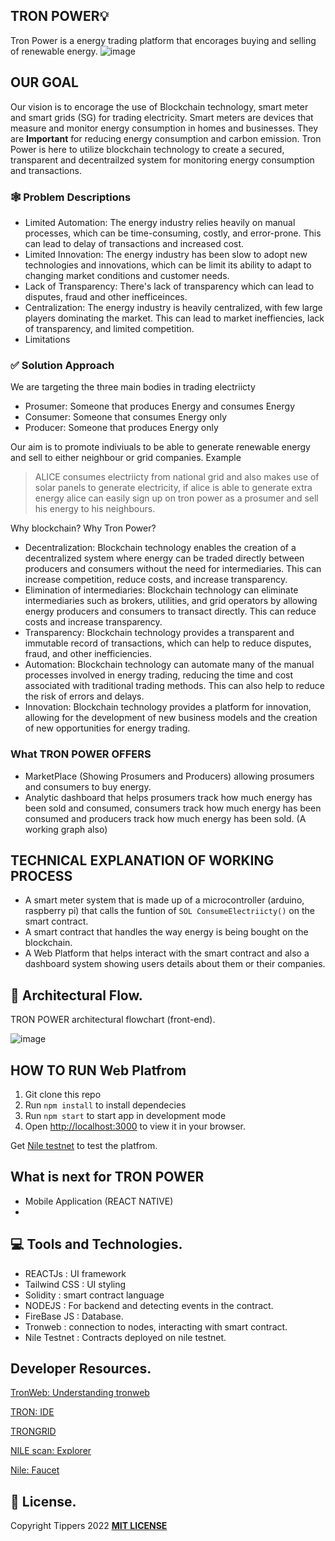## TRON POWER💡

Tron Power is a energy trading platform that encorages buying and selling of renewable energy.
![image](https://gateway.pinata.cloud/ipfs/QmZby1gWAKWdkGJcaWFE83ZGTBTQCLDTdQZah5QRzFrGGN?_gl=1*cncir5*rs_ga*YWJkOGNiNjUtYjFjNy00YjMwLWE0YTktMTMzNjYzM2IzYTJh*rs_ga_5RMPXG14TE*MTY4MTA5MTk0NC41LjAuMTY4MTA5MTk0NC42MC4wLjA.)

## OUR GOAL

Our vision is to encorage the use of Blockchain technology, smart meter and smart grids (SG) for trading electricity.
Smart meters are devices that measure and monitor energy consumption in homes and businesses. They are **Important** for reducing energy consumption and carbon emission.
Tron Power is here to utilize blockchain technology to create a secured, transparent and decentrailzed system for monitoring energy consumption and transactions.

### 🕸 Problem Descriptions

- Limited Automation: The energy industry relies heavily on manual processes, which can be time-consuming, costly, and error-prone. This can lead to delay of transactions and increased cost.
- Limited Innovation: The energy industry has been slow to adopt new technologies and innovations, which can be limit its ability to adapt to changing market conditions and customer needs.
- Lack of Transparency: There's lack of transparency which can lead to disputes, fraud and other inefficeinces.
- Centralization: The energy industry is heavily centralized, with few large players dominating the market. This can lead to market ineffiencies, lack of transparency, and limited competition.
- Limitations

### ✅ Solution Approach

We are targeting the three main bodies in trading electriicty

- Prosumer: Someone that produces Energy and consumes Energy
- Consumer: Someone that consumes Energy only
- Producer: Someone that produces Energy only

Our aim is to promote indiviuals to be able to generate renewable energy and sell to either neighbour or grid companies.
Example

> ALICE consumes electriicty from national grid and also makes use of solar panels to generate electricity, if alice is able to generate extra energy alice can easily sign up on tron power as a prosumer and sell his energy to his neighbours.

Why blockchain? Why Tron Power?

- Decentralization: Blockchain technology enables the creation of a decentralized system where energy can be traded directly between producers and consumers without the need for intermediaries. This can increase competition, reduce costs, and increase transparency.
- Elimination of intermediaries: Blockchain technology can eliminate intermediaries such as brokers, utilities, and grid operators by allowing energy producers and consumers to transact directly. This can reduce costs and increase transparency.
- Transparency: Blockchain technology provides a transparent and immutable record of transactions, which can help to reduce disputes, fraud, and other inefficiencies.
- Automation: Blockchain technology can automate many of the manual processes involved in energy trading, reducing the time and cost associated with traditional trading methods. This can also help to reduce the risk of errors and delays.
- Innovation: Blockchain technology provides a platform for innovation, allowing for the development of new business models and the creation of new opportunities for energy trading.

### What TRON POWER OFFERS

- MarketPlace (Showing Prosumers and Producers) allowing prosumers and consumers to buy energy.
- Analytic dashboard that helps prosumers track how much energy has been sold and consumed, consumers track how much energy has been consumed and producers track how much energy has been sold. (A working graph also)

## TECHNICAL EXPLANATION OF WORKING PROCESS

- A smart meter system that is made up of a microcontroller (arduino, raspberry pi) that calls the funtion of `SOL ConsumeElectriicty()` on the smart contract.
- A smart contract that handles the way energy is being bought on the blockchain.
- A Web Platform that helps interact with the smart contract and also a dashboard system showing users details about them or their companies.

## 🌊 Architectural Flow.

TRON POWER architectural flowchart (front-end).

![image](https://gateway.pinata.cloud/ipfs/QmRPXGnQQnVGrujViKBLfaxfzNb4jzveZFchwKeFc3EHEr?_gl=1*1ms4gc5*rs_ga*YWJkOGNiNjUtYjFjNy00YjMwLWE0YTktMTMzNjYzM2IzYTJh*rs_ga_5RMPXG14TE*MTY4MTA5MTk0NC41LjAuMTY4MTA5MTk0NC42MC4wLjA.)

## HOW TO RUN Web Platfrom

1. Git clone this repo
2. Run `npm install` to install dependecies
3. Run `npm start` to start app in development mode
4. Open [http://localhost:3000](http://localhost:3000) to view it in your browser.

Get [Nile testnet](https://nileex.io/join/getJoinPage) to test the platfrom.

## What is next for TRON POWER

- Mobile Application (REACT NATIVE)
-

## 💻 Tools and Technologies.

- REACTJs : UI framework
- Tailwind CSS : UI styling
- Solidity : smart contract language
- NODEJS : For backend and detecting events in the contract.
- FireBase JS : Database.
- Tronweb : connection to nodes, interacting with smart contract.
- Nile Testnet : Contracts deployed on nile testnet.

## Developer Resources.
[TronWeb: Understanding tronweb](https://developers.tron.network/reference/json-rpc-api-overview)

[TRON: IDE](https://www.tronide.io/)

[TRONGRID](https://www.trongrid.io/)

[NILE scan: Explorer](https://nile.tronscan.org/)

[Nile: Faucet](https://nileex.io/join/getJoinPage)




## 🪪 License.

Copyright Tippers 2022 [**MIT LICENSE**](/LICENSE)